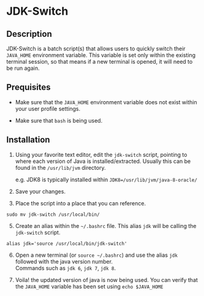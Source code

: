 # JDK-Switch

## Description
JDK-Switch is a batch script(s) that allows users to quickly switch their `JAVA_HOME` environment variable.  This variable is set only within the existing terminal session, so that means if a new terminal is opened, it will need to be run again.

## Prequisites
* Make sure that the `JAVA_HOME` environment variable does not exist within your user profile settings.

* Make sure that `bash` is being used.

## Installation

1) Using your favorite text editor, edit the `jdk-switch` script, pointing to where each version of Java is installed/extracted.  Usually this can be found in the `/usr/lib/jvm` directory.

    e.g. JDK8 is typically installed within `JDK8=/usr/lib/jvm/java-8-oracle/`

3) Save your changes.

4) Place the script into a place that you can reference.  

```
sudo mv jdk-switch /usr/local/bin/
```

5) Create an alias within the `~/.bashrc` file.  This alias `jdk` will be calling the `jdk-switch` script.

```
alias jdk='source /usr/local/bin/jdk-switch'
```

6) Open a new terminal (or `source ~/.bashrc`) and use the alias `jdk` followed with the java version number.  
Commands such as `jdk 6`, `jdk 7`, `jdk 8`. 

7) Voila! the updated version of java is now being used.  You can verify that the `JAVA_HOME` variable has been set using `echo $JAVA_HOME`
